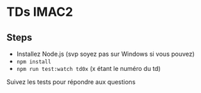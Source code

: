 # TDs IMAC2
## Steps
- Installez Node.js (svp soyez pas sur Windows si vous pouvez)
- `npm install`
- `npm run test:watch td0x` (x étant le numéro du td)

Suivez les tests pour répondre aux questions